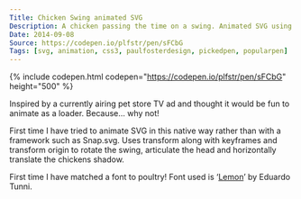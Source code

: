 ```yaml
---
Title: Chicken Swing animated SVG
Description: A chicken passing the time on a swing. Animated SVG using keyframes and transforms to create a fun loading screen.
Date: 2014-09-08
Source: https://codepen.io/plfstr/pen/sFCbG
Tags: [svg, animation, css3, paulfosterdesign, pickedpen, popularpen]
---
```

{% include codepen.html codepen="https://codepen.io/plfstr/pen/sFCbG" height="500" %}

Inspired by a currently airing pet store TV ad and thought it would be fun to animate as a loader. Because… why not!

First time I have tried to animate SVG in this native way rather than with a framework such as Snap.svg. Uses transform along with keyframes and transform origin to rotate the swing, articulate the head and horizontally translate the chickens shadow.

First time I have matched a font to poultry! Font used is ‘[Lemon](https://www.google.com/fonts/specimen/Lemon)’ by Eduardo Tunni.
